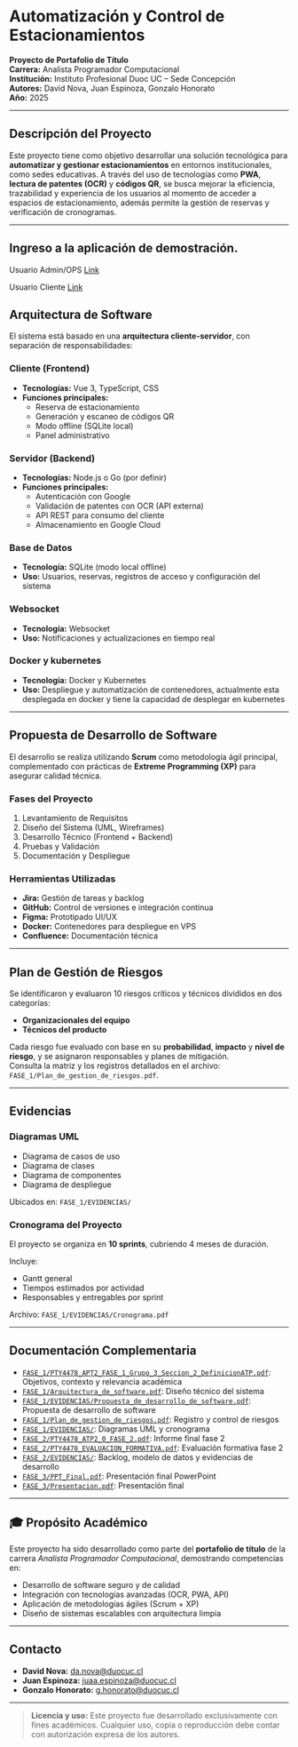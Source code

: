 # Automatización y Control de Estacionamientos

**Proyecto de Portafolio de Título**  
**Carrera:** Analista Programador Computacional  
**Institución:** Instituto Profesional Duoc UC – Sede Concepción  
**Autores:** David Nova, Juan Espinoza, Gonzalo Honorato  
**Año:** 2025

---

## Descripción del Proyecto

Este proyecto tiene como objetivo desarrollar una solución tecnológica para **automatizar y gestionar estacionamientos** en entornos institucionales, como sedes educativas. A través del uso de tecnologías como **PWA**, **lectura de patentes (OCR)** y **códigos QR**, se busca mejorar la eficiencia, trazabilidad y experiencia de los usuarios al momento de acceder a espacios de estacionamiento, además permite la gestión de reservas y verificación de cronogramas.

---

## Ingreso a la aplicación de demostración.

Usuario Admin/OPS [Link ](https://duoc-parking-ops.adndigital.cl/auth/login?user=gonzalo.team@adndigital.cl&password=121212)

Usuario Cliente [Link](https://duoc-parking-ops.adndigital.cl/auth/login?user=juan.espinoza@duocuc.cl&password=121212)

## Arquitectura de Software

El sistema está basado en una **arquitectura cliente-servidor**, con separación de responsabilidades:

### Cliente (Frontend)

- **Tecnologías:** Vue 3, TypeScript, CSS
- **Funciones principales:**
  - Reserva de estacionamiento
  - Generación y escaneo de códigos QR
  - Modo offline (SQLite local)
  - Panel administrativo

### Servidor (Backend)

- **Tecnologías:** Node.js o Go (por definir)
- **Funciones principales:**
  - Autenticación con Google
  - Validación de patentes con OCR (API externa)
  - API REST para consumo del cliente
  - Almacenamiento en Google Cloud

### Base de Datos

- **Tecnología:** SQLite (modo local offline)
- **Uso:** Usuarios, reservas, registros de acceso y configuración del sistema

### Websocket

- **Tecnología:** Websocket
- **Uso:** Notificaciones y actualizaciones en tiempo real

### Docker y kubernetes

- **Tecnología:** Docker y Kubernetes
- **Uso:** Despliegue y automatización de contenedores, actualmente esta desplegada en docker y tiene la capacidad de desplegar en kubernetes

---

## Propuesta de Desarrollo de Software

El desarrollo se realiza utilizando **Scrum** como metodología ágil principal, complementado con prácticas de **Extreme Programming (XP)** para asegurar calidad técnica.

### Fases del Proyecto

1. Levantamiento de Requisitos
2. Diseño del Sistema (UML, Wireframes)
3. Desarrollo Técnico (Frontend + Backend)
4. Pruebas y Validación
5. Documentación y Despliegue

### Herramientas Utilizadas

- **Jira:** Gestión de tareas y backlog
- **GitHub:** Control de versiones e integración continua
- **Figma:** Prototipado UI/UX
- **Docker:** Contenedores para despliegue en VPS
- **Confluence:** Documentación técnica

---

## Plan de Gestión de Riesgos

Se identificaron y evaluaron 10 riesgos críticos y técnicos divididos en dos categorías:

- **Organizacionales del equipo**
- **Técnicos del producto**

Cada riesgo fue evaluado con base en su **probabilidad**, **impacto** y **nivel de riesgo**, y se asignaron responsables y planes de mitigación.  
Consulta la matriz y los registros detallados en el archivo: `FASE_1/Plan_de_gestion_de_riesgos.pdf`.

---

## Evidencias

### Diagramas UML

- Diagrama de casos de uso
- Diagrama de clases
- Diagrama de componentes
- Diagrama de despliegue

Ubicados en: `FASE_1/EVIDENCIAS/`

### Cronograma del Proyecto

El proyecto se organiza en **10 sprints**, cubriendo 4 meses de duración.

Incluye:

- Gantt general
- Tiempos estimados por actividad
- Responsables y entregables por sprint

Archivo: `FASE_1/EVIDENCIAS/Cronograma.pdf `

---

## Documentación Complementaria

- [`FASE_1/PTY4478_APT2_FASE_1_Grupo_3_Seccion_2_DefinicionATP.pdf`](./FASE_1/PTY4478_APT2_FASE_1_Grupo_3_Seccion_2_DefinicionATP.pdf): Objetivos, contexto y relevancia académica
- [`FASE_1/Arquitectura_de_software.pdf`](./FASE_1/Arquitectura_de_software.pdf): Diseño técnico del sistema
- [`FASE_1/EVIDENCIAS/Propuesta_de_desarrollo_de_software.pdf`](./FASE_1/EVIDENCIAS/Propuesta_de_desarrollo_de_software.pdf): Propuesta de desarrollo de software
- [`FASE_1/Plan_de_gestion_de_riesgos.pdf`](./FASE_1/Plan_de_gestion_de_riesgos.pdf): Registro y control de riesgos
- [`FASE_1/EVIDENCIAS/`](./FASE_1/EVIDENCIAS/): Diagramas UML y cronograma
- [`FASE_2/PTY4478_ATP2_0_FASE_2.pdf`](./FASE_2/PTY4478_ATP2_0_FASE_2.pdf): Informe final fase 2
- [`FASE_2/PTY4478_EVALUACION_FORMATIVA.pdf`](./FASE_2/PTY4478_EVALUACION_FORMATIVA.pdf): Evaluación formativa fase 2
- [`FASE_2/EVIDENCIAS/`](./FASE_2/EVIDENCIAS/): Backlog, modelo de datos y evidencias de desarrollo
- [`FASE_3/PPT_Final.pdf`](./FASE_3/PPT_Final.pdf): Presentación final PowerPoint
- [`FASE_3/Presentacion.pdf`](./FASE_3/Presentacion.pdf): Presentación final

---

## 🎓 Propósito Académico

Este proyecto ha sido desarrollado como parte del **portafolio de título** de la carrera _Analista Programador Computacional_, demostrando competencias en:

- Desarrollo de software seguro y de calidad
- Integración con tecnologías avanzadas (OCR, PWA, API)
- Aplicación de metodologías ágiles (Scrum + XP)
- Diseño de sistemas escalables con arquitectura limpia

---

## Contacto

- **David Nova:** da.nova@duocuc.cl
- **Juan Espinoza:** juaa.espinoza@duocuc.cl
- **Gonzalo Honorato:** g.honorato@duocuc.cl

---

> **Licencia y uso:** Este proyecto fue desarrollado exclusivamente con fines académicos. Cualquier uso, copia o reproducción debe contar con autorización expresa de los autores.
